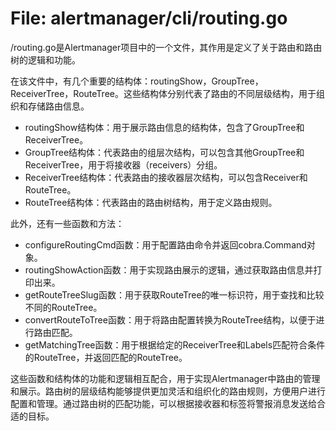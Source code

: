 # File: alertmanager/cli/routing.go

/routing.go是Alertmanager项目中的一个文件，其作用是定义了关于路由和路由树的逻辑和功能。

在该文件中，有几个重要的结构体：routingShow，GroupTree，ReceiverTree，RouteTree。这些结构体分别代表了路由的不同层级结构，用于组织和存储路由信息。

- routingShow结构体：用于展示路由信息的结构体，包含了GroupTree和ReceiverTree。
- GroupTree结构体：代表路由的组层次结构，可以包含其他GroupTree和ReceiverTree，用于将接收器（receivers）分组。
- ReceiverTree结构体：代表路由的接收器层次结构，可以包含Receiver和RouteTree。
- RouteTree结构体：代表路由的路由树结构，用于定义路由规则。

此外，还有一些函数和方法：

- configureRoutingCmd函数：用于配置路由命令并返回cobra.Command对象。
- routingShowAction函数：用于实现路由展示的逻辑，通过获取路由信息并打印出来。
- getRouteTreeSlug函数：用于获取RouteTree的唯一标识符，用于查找和比较不同的RouteTree。
- convertRouteToTree函数：用于将路由配置转换为RouteTree结构，以便于进行路由匹配。
- getMatchingTree函数：用于根据给定的ReceiverTree和Labels匹配符合条件的RouteTree，并返回匹配的RouteTree。

这些函数和结构体的功能和逻辑相互配合，用于实现Alertmanager中路由的管理和展示。路由树的层级结构能够提供更加灵活和组织化的路由规则，方便用户进行配置和管理。通过路由树的匹配功能，可以根据接收器和标签将警报消息发送给合适的目标。

